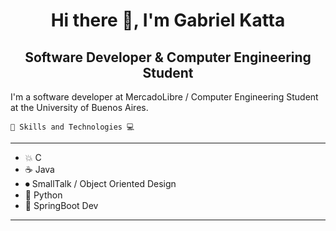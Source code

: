 <h1 align="center"> Hi there 👋, I'm <b>Gabriel Katta</b> </h1>

<h2 align="center"> Software Developer & Computer Engineering Student </h2>


I'm a software developer at MercadoLibre / Computer Engineering Student at the University of Buenos Aires.

    👾 Skills and Technologies 💻
----------------------------------------
* 💥 C
* ☕️ Java 
* ⏺ SmallTalk / Object Oriented Design
* 🐍 Python
* 🌱 SpringBoot Dev
----------------------------------------

